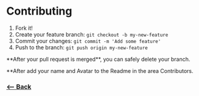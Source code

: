# Contributing

1.  Fork it!
2.  Create your feature branch: `git checkout -b my-new-feature`
3.  Commit your changes: `git commit -m 'Add some feature'`
4.  Push to the branch: `git push origin my-new-feature`

\*\*After your pull request is merged\*\*, you can safely delete your branch.

\*\*After add your name and Avatar to the Readme in the area Contributors.

### [<-- Back](https://github.com/mariorodeghiero/git-issue-react-electronjs)
